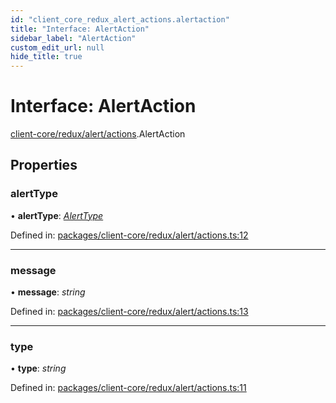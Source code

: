 ```yaml
---
id: "client_core_redux_alert_actions.alertaction"
title: "Interface: AlertAction"
sidebar_label: "AlertAction"
custom_edit_url: null
hide_title: true
---
```


# Interface: AlertAction

[client-core/redux/alert/actions](../modules/client_core_redux_alert_actions.md).AlertAction

## Properties

### alertType

• **alertType**: [*AlertType*](../modules/client_core_redux_alert_actions.md#alerttype)

Defined in: [packages/client-core/redux/alert/actions.ts:12](https://github.com/xr3ngine/xr3ngine/blob/9d253dc38/packages/client-core/redux/alert/actions.ts#L12)

___

### message

• **message**: *string*

Defined in: [packages/client-core/redux/alert/actions.ts:13](https://github.com/xr3ngine/xr3ngine/blob/9d253dc38/packages/client-core/redux/alert/actions.ts#L13)

___

### type

• **type**: *string*

Defined in: [packages/client-core/redux/alert/actions.ts:11](https://github.com/xr3ngine/xr3ngine/blob/9d253dc38/packages/client-core/redux/alert/actions.ts#L11)
